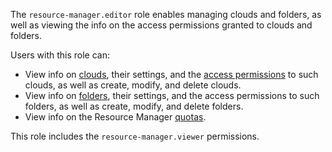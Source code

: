 The `resource-manager.editor` role enables managing clouds and folders, as well as viewing the info on the access permissions granted to clouds and folders.

Users with this role can:
* View info on [clouds](../../resource-manager/concepts/resources-hierarchy.md#cloud), their settings, and the [access permissions](../../iam/concepts/access-control/index.md) to such clouds, as well as create, modify, and delete clouds.
* View info on [folders](../../resource-manager/concepts/resources-hierarchy.md#folder), their settings, and the access permissions to such folders, as well as create, modify, and delete folders.
* View info on the Resource Manager [quotas](../../resource-manager/concepts/limits.md#resmgr-quotas).

This role includes the `resource-manager.viewer` permissions.